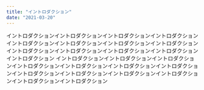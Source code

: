```yaml
---
title: "イントロダクション"
date: "2021-03-20"
---
```


イントロダクションイントロダクションイントロダクションイントロダクションイントロダクションイントロダクションイントロダクションイントロダクションイントロダクションイントロダクションイントロダクションイントロダクションイントロダクション
イントロダクションイントロダクションイントロダクションイントロダクションイントロダクションイントロダクションイントロダクションイントロダクションイントロダクションイントロダクションイントロダクションイントロダクションイントロダクション
